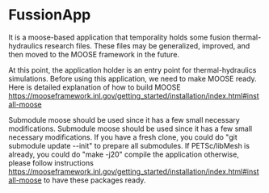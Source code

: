 FussionApp
=====

It is a moose-based application that temporality holds some
fusion thermal-hydraulics research files. These files may
be generalized, improved, and then moved to the MOOSE framework in the future.

At this point, the application holder is an entry point for
thermal-hydraulics simulations. Before using this application,
we need to make MOOSE ready. Here is detailed explanation of how
to build MOOSE https://mooseframework.inl.gov/getting_started/installation/index.html#install-moose

Submodule moose should be used since it has a few small necessary modifications.
Submodule moose should be used since it has a few small necessary modifications.
If you have a fresh clone, you could do "git submodule update --init" to prepare
all submodules.  If PETSc/libMesh is already, you could do "make -j20" compile
the application otherwise, please follow instructions
 https://mooseframework.inl.gov/getting_started/installation/index.html#install-moose
to have these packages ready. 
